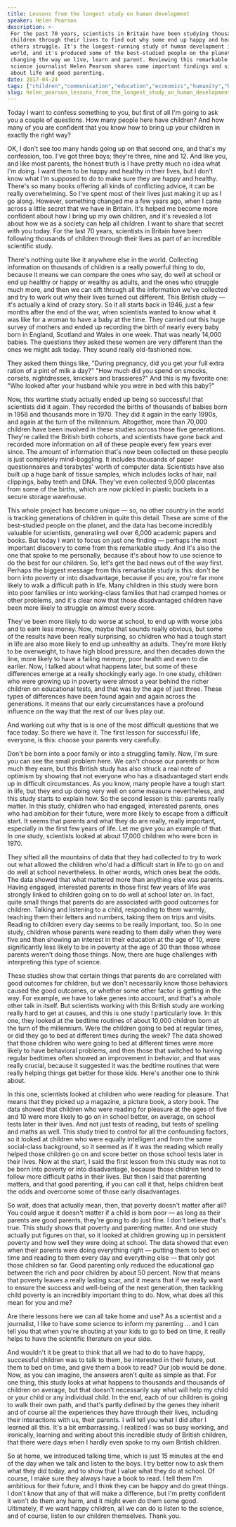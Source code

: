 ```yaml
---
title: Lessons from the longest study on human development
speaker: Helen Pearson
description: >-
 For the past 70 years, scientists in Britain have been studying thousands of
 children through their lives to find out why some end up happy and healthy while
 others struggle. It's the longest-running study of human development in the
 world, and it's produced some of the best-studied people on the planet while
 changing the way we live, learn and parent. Reviewing this remarkable research,
 science journalist Helen Pearson shares some important findings and simple truths
 about life and good parenting.
date: 2017-04-24
tags: ["children","communication","education","economics","humanity","happiness","life","journalism","parenting","personal-growth","science","relationships","data","aging"]
slug: helen_pearson_lessons_from_the_longest_study_on_human_development
---
```


Today I want to confess something to you, but first of all I'm going to ask you a couple
of questions. How many people here have children? And how many of you are confident that
you know how to bring up your children in exactly the right way?

OK, I don't see too many hands going up on that second one, and that's my confession, too.
I've got three boys; they're three, nine and 12. And like you, and like most parents, the
honest truth is I have pretty much no idea what I'm doing. I want them to be happy and
healthy in their lives, but I don't know what I'm supposed to do to make sure they are
happy and healthy. There's so many books offering all kinds of conflicting advice, it can
be really overwhelming. So I've spent most of their lives just making it up as I go along.
However, something changed me a few years ago, when I came across a little secret that we
have in Britain. It's helped me become more confident about how I bring up my own
children, and it's revealed a lot about how we as a society can help all children. I want
to share that secret with you today. For the last 70 years, scientists in Britain have been
following thousands of children through their lives as part of an incredible scientific
study.

There's nothing quite like it anywhere else in the world. Collecting information on
thousands of children is a really powerful thing to do, because it means we can compare
the ones who say, do well at school or end up healthy or happy or wealthy as adults, and
the ones who struggle much more, and then we can sift through all the information we've
collected and try to work out why their lives turned out different. This British study —
it's actually a kind of crazy story. So it all starts back in 1946, just a few months
after the end of the war, when scientists wanted to know what it was like for a woman to
have a baby at the time. They carried out this huge survey of mothers and ended up
recording the birth of nearly every baby born in England, Scotland and Wales in one week.
That was nearly 14,000 babies. The questions they asked these women are very different
than the ones we might ask today. They sound really old-fashioned now.

They asked them things like, "During pregnancy, did you get your full extra ration of a
pint of milk a day?" "How much did you spend on smocks, corsets, nightdresses, knickers
and brassieres?" And this is my favorite one: "Who looked after your husband while you
were in bed with this baby?"

Now, this wartime study actually ended up being so successful that scientists did it
again. They recorded the births of thousands of babies born in 1958 and thousands more in
1970. They did it again in the early 1990s, and again at the turn of the millennium.
Altogether, more than 70,000 children have been involved in these studies across those
five generations. They're called the British birth cohorts, and scientists have gone back
and recorded more information on all of these people every few years ever since. The
amount of information that's now been collected on these people is just completely
mind-boggling. It includes thousands of paper questionnaires and terabytes' worth of
computer data. Scientists have also built up a huge bank of tissue samples, which includes
locks of hair, nail clippings, baby teeth and DNA. They've even collected 9,000 placentas
from some of the births, which are now pickled in plastic buckets in a secure storage
warehouse.

This whole project has become unique — so, no other country in the world is tracking
generations of children in quite this detail. These are some of the best-studied people on
the planet, and the data has become incredibly valuable for scientists, generating well
over 6,000 academic papers and books. But today I want to focus on just one finding —
perhaps the most important discovery to come from this remarkable study. And it's also the
one that spoke to me personally, because it's about how to use science to do the best for
our children. So, let's get the bad news out of the way first. Perhaps the biggest message
from this remarkable study is this: don't be born into poverty or into disadvantage,
because if you are, you're far more likely to walk a difficult path in life. Many children
in this study were born into poor families or into working-class families that had cramped
homes or other problems, and it's clear now that those disadvantaged children have been
more likely to struggle on almost every score.

They've been more likely to do worse at school, to end up with worse jobs and to earn less
money. Now, maybe that sounds really obvious, but some of the results have been really
surprising, so children who had a tough start in life are also more likely to end up
unhealthy as adults. They're more likely to be overweight, to have high blood pressure,
and then decades down the line, more likely to have a failing memory, poor health and even
to die earlier. Now, I talked about what happens later, but some of these differences
emerge at a really shockingly early age. In one study, children who were growing up in
poverty were almost a year behind the richer children on educational tests, and that was
by the age of just three. These types of differences have been found again and again
across the generations. It means that our early circumstances have a profound influence on
the way that the rest of our lives play out.

And working out why that is is one of the most difficult questions that we face today. So
there we have it. The first lesson for successful life, everyone, is this: choose your
parents very carefully.

Don't be born into a poor family or into a struggling family. Now, I'm sure you can see
the small problem here. We can't choose our parents or how much they earn, but this
British study has also struck a real note of optimism by showing that not everyone who has
a disadvantaged start ends up in difficult circumstances. As you know, many people have a
tough start in life, but they end up doing very well on some measure nevertheless, and
this study starts to explain how. So the second lesson is this: parents really matter. In
this study, children who had engaged, interested parents, ones who had ambition for their
future, were more likely to escape from a difficult start. It seems that parents and what
they do are really, really important, especially in the first few years of life. Let me
give you an example of that. In one study, scientists looked at about 17,000 children who
were born in 1970.

They sifted all the mountains of data that they had collected to try to work out what
allowed the children who'd had a difficult start in life to go on and do well at school
nevertheless. In other words, which ones beat the odds. The data showed that what mattered
more than anything else was parents. Having engaged, interested parents in those first few
years of life was strongly linked to children going on to do well at school later on. In
fact, quite small things that parents do are associated with good outcomes for children.
Talking and listening to a child, responding to them warmly, teaching them their letters
and numbers, taking them on trips and visits. Reading to children every day seems to be
really important, too. So in one study, children whose parents were reading to them daily
when they were five and then showing an interest in their education at the age of 10, were
significantly less likely to be in poverty at the age of 30 than those whose parents
weren't doing those things. Now, there are huge challenges with interpreting this type of
science.

These studies show that certain things that parents do are correlated with good outcomes
for children, but we don't necessarily know those behaviors caused the good outcomes, or
whether some other factor is getting in the way. For example, we have to take genes into
account, and that's a whole other talk in itself. But scientists working with this British
study are working really hard to get at causes, and this is one study I particularly love.
In this one, they looked at the bedtime routines of about 10,000 children born at the turn
of the millennium. Were the children going to bed at regular times, or did they go to bed
at different times during the week? The data showed that those children who were going to
bed at different times were more likely to have behavioral problems, and then those that
switched to having regular bedtimes often showed an improvement in behavior, and that was
really crucial, because it suggested it was the bedtime routines that were really helping
things get better for those kids. Here's another one to think about.

In this one, scientists looked at children who were reading for pleasure. That means that
they picked up a magazine, a picture book, a story book. The data showed that children who
were reading for pleasure at the ages of five and 10 were more likely to go on in school
better, on average, on school tests later in their lives. And not just tests of reading,
but tests of spelling and maths as well. This study tried to control for all the
confounding factors, so it looked at children who were equally intelligent and from the
same social-class background, so it seemed as if it was the reading which really helped
those children go on and score better on those school tests later in their lives. Now at
the start, I said the first lesson from this study was not to be born into poverty or into
disadvantage, because those children tend to follow more difficult paths in their lives.
But then I said that parenting matters, and that good parenting, if you can call it that,
helps children beat the odds and overcome some of those early disadvantages.

So wait, does that actually mean, then, that poverty doesn't matter after all? You could
argue it doesn't matter if a child is born poor — as long as their parents are good
parents, they're going to do just fine. I don't believe that's true. This study shows that
poverty and parenting matter. And one study actually put figures on that, so it looked at
children growing up in persistent poverty and how well they were doing at school. The data
showed that even when their parents were doing everything right — putting them to bed on
time and reading to them every day and everything else — that only got those children so
far. Good parenting only reduced the educational gap between the rich and poor children by
about 50 percent. Now that means that poverty leaves a really lasting scar, and it means
that if we really want to ensure the success and well-being of the next generation, then
tackling child poverty is an incredibly important thing to do. Now, what does all this mean
for you and me?

Are there lessons here we can all take home and use? As a scientist and a journalist, I
like to have some science to inform my parenting ... and I can tell you that when you're
shouting at your kids to go to bed on time, it really helps to have the scientific
literature on your side.

And wouldn't it be great to think that all we had to do to have happy, successful children
was to talk to them, be interested in their future, put them to bed on time, and give them
a book to read? Our job would be done. Now, as you can imagine, the answers aren't quite as
simple as that. For one thing, this study looks at what happens to thousands and thousands
of children on average, but that doesn't necessarily say what will help my child or your
child or any individual child. In the end, each of our children is going to walk their own
path, and that's partly defined by the genes they inherit and of course all the
experiences they have through their lives, including their interactions with us, their
parents. I will tell you what I did after I learned all this. It's a bit embarrassing. I
realized I was so busy working, and ironically, learning and writing about this incredible
study of British children, that there were days when I hardly even spoke to my own British
children.

So at home, we introduced talking time, which is just 15 minutes at the end of the day
when we talk and listen to the boys. I try better now to ask them what they did today, and
to show that I value what they do at school. Of course, I make sure they always have a
book to read. I tell them I'm ambitious for their future, and I think they can be happy
and do great things. I don't know that any of that will make a difference, but I'm pretty
confident it won't do them any harm, and it might even do them some good. Ultimately, if we
want happy children, all we can do is listen to the science, and of course, listen to our
children themselves. Thank you.

<!--
ad_duration=3.33
comment_count=69
event="TED2017"
external_start_time=0
has_talk_citation=1
intro_duration=11.82
is_subtitle_required="False"
is_talk_featured="True"
language="en"
language_swap="False"
native_language="en"
number_of_related_talks=6
number_of_speakers=1
number_of_subtitled_videos=23
number_of_tags=14
number_of_talk_download_languages=23
number_of_talk_more_resources=1
number_of_talk_recommendations=1
number_of_talks_take_actions=1
post_ad_duration=0.83
published_timestamp="2017-10-02 15:11:56"
recording_date="2017-04-24"
speaker_description="Science journalist, editor, author"
speaker_is_published=1
speaker_name="Helen Pearson"
talk_name="Lessons from the longest study on human development"
talk_recommendations_blurb="Check out these resources, curated by Helen Pearson"
talks_tags=["children","communication","education","economics","humanity","happiness","life","journalism","parenting","personal-growth","science","relationships","data","aging"]
url_audio="https://download.ted.com/talks/HelenPearson_2017.mp3?apikey=acme-roadrunner"
url_photo_speaker="https://pe.tedcdn.com/images/ted/0ca7d9c0cb848f01f0af0e7fc43763811890c8a4_254x191.jpg"
url_photo_talk="https://s3.amazonaws.com/talkstar-photos/uploads/cd3cc336-9df2-4246-a3e0-8ea84b306e82/HelenPearson_2017-embed.jpg"
url_webpage="https://www.ted.com/talks/helen_pearson_lessons_from_the_longest_study_on_human_development"
video_type_name="TED Stage Talk"
-->
